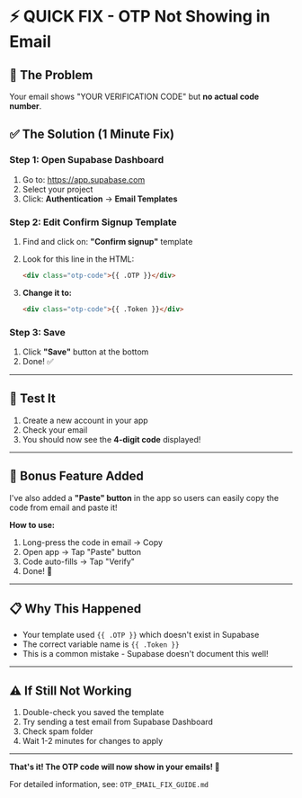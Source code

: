 # ⚡ QUICK FIX - OTP Not Showing in Email

## 🎯 **The Problem**
Your email shows "YOUR VERIFICATION CODE" but **no actual code number**.

## ✅ **The Solution** (1 Minute Fix)

### **Step 1: Open Supabase Dashboard**
1. Go to: https://app.supabase.com
2. Select your project
3. Click: **Authentication** → **Email Templates**

### **Step 2: Edit Confirm Signup Template**
1. Find and click on: **"Confirm signup"** template
2. Look for this line in the HTML:
   ```html
   <div class="otp-code">{{ .OTP }}</div>
   ```

3. **Change it to:**
   ```html
   <div class="otp-code">{{ .Token }}</div>
   ```

### **Step 3: Save**
1. Click **"Save"** button at the bottom
2. Done! ✅

---

## 🧪 **Test It**
1. Create a new account in your app
2. Check your email
3. You should now see the **4-digit code** displayed!

---

## 🎁 **Bonus Feature Added**
I've also added a **"Paste" button** in the app so users can easily copy the code from email and paste it!

**How to use:**
1. Long-press the code in email → Copy
2. Open app → Tap "Paste" button
3. Code auto-fills → Tap "Verify"
4. Done! 🎉

---

## 📋 **Why This Happened**
- Your template used `{{ .OTP }}` which doesn't exist in Supabase
- The correct variable name is `{{ .Token }}`
- This is a common mistake - Supabase doesn't document this well!

---

## ⚠️ **If Still Not Working**
1. Double-check you saved the template
2. Try sending a test email from Supabase Dashboard
3. Check spam folder
4. Wait 1-2 minutes for changes to apply

---

**That's it! The OTP code will now show in your emails! 🎉**

For detailed information, see: `OTP_EMAIL_FIX_GUIDE.md`
